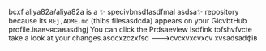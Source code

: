 bcxf
aliya82a/aliya82a is a ✨ specivbnsdfasdfmal asdsa✨ repository because its `REj,ADME.md` (thibs filesasdcda) appears on your GicvbtHub profile.івавчясавasdhgj
You can click the Prdsaeview lsdfink tofshvfvcte take a look at your changes.asdcxzczxfsd
--->cvcxvxcvxcv
xvsadsadфів
